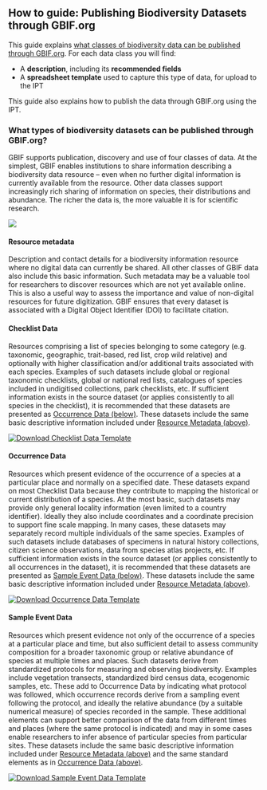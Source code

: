## How to guide: Publishing Biodiversity Datasets through GBIF.org

This guide explains [what classes of biodiversity data can be published through GBIF.org](#what-types-of-biodiversity-datasets-can-be-published-through-gbiforg). For each data class you will find:

* A **description**, including its **recommended fields**
* A **spreadsheet template** used to capture this type of data, for upload to the IPT

This guide also explains how to publish the data through GBIF.org using the IPT.

### What types of biodiversity datasets can be published through GBIF.org?

GBIF supports publication, discovery and use of four classes of data. At the simplest, GBIF enables institutions to share information describing a biodiversity data resource – even when no further digital information is currently available from the resource. Other data classes support increasingly rich sharing of information on species, their distributions and abundance. The richer the data is, the more valuable it is for scientific research. 

<img src='https://github.com/gbif/ipt/wiki/gbif-ipt-docs/ipt2/4classes.png' />

#### Resource metadata

Description and contact details for a biodiversity information resource where no digital data can currently be shared.  All other classes of GBIF data also include this basic information.  Such metadata may be a valuable tool for researchers to discover resources which are not yet available online.  This is also a useful way to assess the importance and value of non-digital resources for future digitization. GBIF ensures that every dataset is associated with a Digital Object Identifier (DOI) to facilitate citation.

#### Checklist Data

Resources comprising a list of species belonging to some category (e.g. taxonomic, geographic, trait-based, red list, crop wild relative) and optionally with higher classification and/or additional traits associated with each species.  Examples of such datasets include global or regional taxonomic checklists, global or national red lists, catalogues of species included in undigitised collections, park checklists, etc. If sufficient information exists in the source dataset (or applies consistently to all species in the checklist), it is recommended that these datasets are presented as [Occurrence Data (below)](howToPublish#occurrence-data).  These datasets include the same basic descriptive information included under [Resource Metadata (above)](howToPublish#resource-metadata).

[![Download Checklist Data Template][2]][1]

  [1]: https://gbif-spreadsheet-processor.googlecode.com/svn/trunk/templates/checklist/checklist-3_v1.xlsx
  [2]: https://github.com/gbif/ipt/wiki/gbif-ipt-docs/ipt2/excel-template.png (Download Checklist Data Template)

#### Occurrence Data

Resources which present evidence of the occurrence of a species at a particular place and normally on a specified date.  These datasets expand on most Checklist Data because they contribute to mapping the historical or current distribution of a species. At the most basic, such datasets may provide only general locality information (even limited to a country identifier).  Ideally they also include coordinates and a coordinate precision to support fine scale mapping.  In many cases, these datasets may separately record multiple individuals of the same species. Examples of such datasets include databases of specimens in natural history collections, citizen science observations, data from species atlas projects, etc.  If sufficient information exists in the source dataset (or applies consistently to all occurrences in the dataset), it is recommended that these datasets are presented as [Sample Event Data (below)](howToPublish#sample-event-data).  These datasets include the same basic descriptive information included under [Resource Metadata (above)](howToPublish#resource-metadata).

[![Download Occurrence Data Template][2]][1]

  [1]: https://gbif-spreadsheet-processor.googlecode.com/svn/trunk/templates/checklist/checklist-3_v1.xlsx
  [2]: https://github.com/gbif/ipt/wiki/gbif-ipt-docs/ipt2/excel-template.png (Download Occurrence Data Template)

#### Sample Event Data

Resources which present evidence not only of the occurrence of a species at a particular place and time, but also sufficient detail to assess community composition for a broader taxonomic group or relative abundance of species at multiple times and places.  Such datasets derive from standardized protocols for measuring and observing biodiversity.  Examples include vegetation transects, standardized bird census data, ecogenomic samples, etc. These add to Occurrence Data by indicating what protocol was followed, which occurrence records derive from a sampling event following the protocol, and ideally the relative abundance (by a suitable numerical measure) of species recorded in the sample.  These additional elements can support better comparison of the data from different times and places (where the same protocol is indicated) and may in some cases enable researchers to infer absence of particular species from particular sites. These datasets include the same basic descriptive information included under [Resource Metadata (above)](howToPublish#resource-metadata) and the same standard elements as in [Occurrence Data (above)](howToPublish#occurrence-data).

[![Download Sample Event Data Template][2]][1]

  [1]: https://gbif-spreadsheet-processor.googlecode.com/svn/trunk/templates/checklist/checklist-3_v1.xlsx
  [2]: https://github.com/gbif/ipt/wiki/gbif-ipt-docs/ipt2/excel-template.png (Sample Event Data Template)